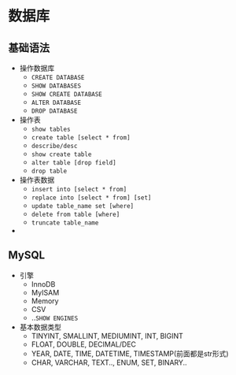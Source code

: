 # 数据库
## 基础语法
- 操作数据库
    - `CREATE DATABASE`
    - `SHOW DATABASES`
    - `SHOW CREATE DATABASE`
    - `ALTER DATABASE`
    - `DROP DATABASE`
- 操作表
    - `show tables`
    - `create table [select * from]`
    - `describe/desc`
    - `show create table`
    - `alter table [drop field]`
    - `drop table`
- 操作表数据
    - `insert into [select * from]`
    - `replace into [select * from] [set]`
    - `update table_name set [where]`
    - `delete from table [where]`
    - `truncate table_name`
- 
## MySQL
- 引擎
    - InnoDB
    - MyISAM
    - Memory
    - CSV
    - ..`SHOW ENGINES`
- 基本数据类型
    - TINYINT, SMALLINT, MEDIUMINT, INT, BIGINT
    - FLOAT, DOUBLE, DECIMAL/DEC
    - YEAR, DATE, TIME, DATETIME, TIMESTAMP(前面都是str形式)
    - CHAR, VARCHAR, TEXT.., ENUM, SET, BINARY..

